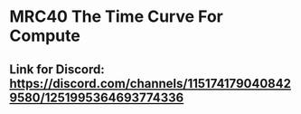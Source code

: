 # MRC40 The Time Curve For Compute

## Link for Discord: https://discord.com/channels/1151741790408429580/1251995364693774336
